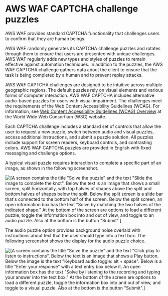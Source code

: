 # AWS WAF CAPTCHA challenge puzzles<a name="waf-captcha-challenge"></a>

AWS WAF provides standard CAPTCHA functionality that challenges users to confirm that they are human beings\.

AWS WAF randomly generates its CAPTCHA challenge puzzles and rotates through them to ensure that users are presented with unique challenges\. AWS WAF regularly adds new types and styles of puzzles to remain effective against automation techniques\. In addition to the puzzles, the AWS WAF CAPTCHA challenge gathers data about the client to ensure that the task is being completed by a human and to prevent replay attacks\. 

AWS WAF CAPTCHA challenges are designed to be intuitive across multiple geographic regions\. The default puzzles rely on visual elements and various forms of computer interaction\. AWS WAF CAPTCHA includes alternative audio\-based puzzles for users with visual impairment\. The challenges meet the requirements of the Web Content Accessibility Guidelines \(WCAG\)\. For information, see [Web Content Accessibility Guidelines \(WCAG\) Overview](https://www.w3.org/WAI/standards-guidelines/wcag/) at the World Wide Web Consortium \(W3C\) website\.

Each CAPTCHA challenge includes a standard set of controls that allow the user to request a new puzzle, switch between audio and visual puzzles, access additional instructions, and submit a puzzle solution\. All puzzles include support for screen readers, keyboard controls, and contrasting colors\. AWS WAF CAPTCHA puzzles are provided in English with fixed messaging and challenge options\. 

A typical visual puzzle requires interaction to complete a specific part of an image, as shown in the following screenshot\.

![\[A screen contains the title "Solve the puzzle" and the text "Slide the image to complete the knot". Below the text is an image that shows a small screen, split horizontally, with top halves of shapes above the split and bottom halves of shapes below the split. Below the split screen is a slide bar that's connected to the bottom half of the screen. Below the split screen, an open information box has the text "Solve by matching the two halves of the indicated shape." At the bottom of the screen are options to load a different puzzle, toggle the information box into and out of view, and toggle to an audio puzzle. Also at the bottom is the button "Submit".\]](http://docs.aws.amazon.com/waf/latest/developerguide/images/CAPTCHAPuzzleSlide.png)

The audio puzzle option provides background noise overlaid with instructions about text that the user should type into a text box\. The following screenshot shows the display for the audio puzzle choice\.

![\[A screen contains the title "Solve the puzzle" and the text "Click play to listen to instructions". Below the text is an image that shows a Play button. Below the image is the text "Keyboard audio toggle: alt + space". Below is a title "Enter your response" with a text entry box below it. An open information box has the text "Solve by listening to the recording and typing your answer into the text box." At the bottom of the screen are options to load a different puzzle, toggle the information box into and out of view, and toggle to a visual puzzle. Also at the bottom is the button "Submit".\]](http://docs.aws.amazon.com/waf/latest/developerguide/images/CAPTCHAPuzzleAudio.png)